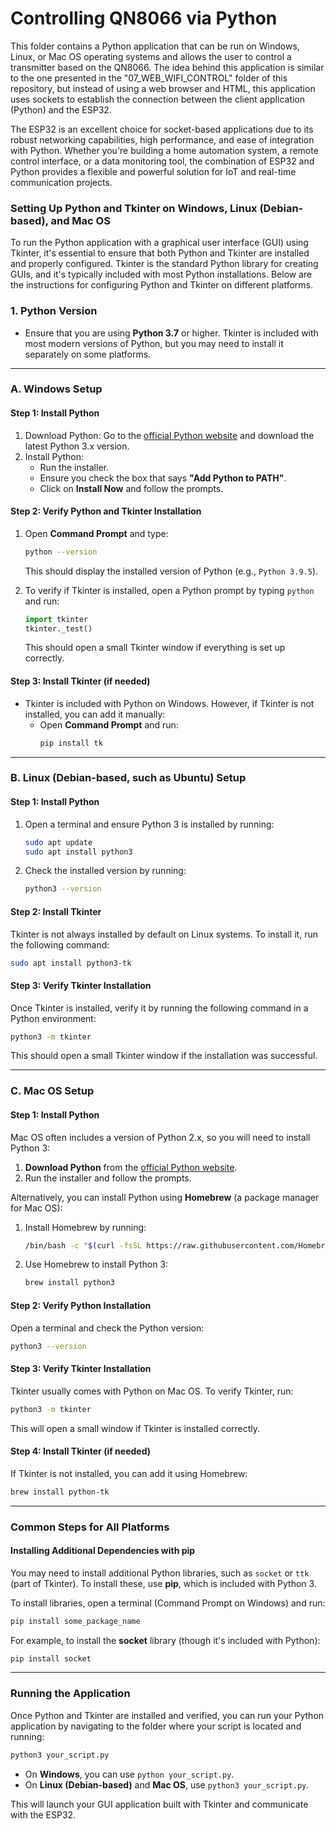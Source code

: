 # Controlling QN8066 via Python 

This folder contains a Python application that can be run on Windows, Linux, or Mac OS operating systems and allows the user to control a transmitter based on the QN8066. The idea behind this application is similar to the one presented in the "07_WEB_WIFI_CONTROL" folder of this repository, but instead of using a web browser and HTML, this application uses sockets to establish the connection between the client application (Python) and the ESP32.


The ESP32 is an excellent choice for socket-based applications due to its robust networking capabilities, high performance, and ease of integration with Python. Whether you're building a home automation system, a remote control interface, or a data monitoring tool, the combination of ESP32 and Python provides a flexible and powerful solution for IoT and real-time communication projects.



### Setting Up Python and Tkinter on Windows, Linux (Debian-based), and Mac OS

To run the Python application with a graphical user interface (GUI) using Tkinter, it's essential to ensure that both Python and Tkinter are installed and properly configured. Tkinter is the standard Python library for creating GUIs, and it's typically included with most Python installations. Below are the instructions for configuring Python and Tkinter on different platforms.

### 1. Python Version
- Ensure that you are using **Python 3.7** or higher. Tkinter is included with most modern versions of Python, but you may need to install it separately on some platforms.

---

### A. Windows Setup

#### Step 1: Install Python
1. Download Python: Go to the [official Python website](https://www.python.org/downloads/) and download the latest Python 3.x version.
2. Install Python:
   - Run the installer.
   - Ensure you check the box that says **"Add Python to PATH"**.
   - Click on **Install Now** and follow the prompts.

#### Step 2: Verify Python and Tkinter Installation
1. Open **Command Prompt** and type:
   ```bash
   python --version
   ```
   This should display the installed version of Python (e.g., `Python 3.9.5`).
   
2. To verify if Tkinter is installed, open a Python prompt by typing `python` and run:
   ```python
   import tkinter
   tkinter._test()
   ```
   This should open a small Tkinter window if everything is set up correctly.

#### Step 3: Install Tkinter (if needed)
- Tkinter is included with Python on Windows. However, if Tkinter is not installed, you can add it manually:
   - Open **Command Prompt** and run:
     ```bash
     pip install tk
     ```

---

### B. Linux (Debian-based, such as Ubuntu) Setup

#### Step 1: Install Python
1. Open a terminal and ensure Python 3 is installed by running:
   ```bash
   sudo apt update
   sudo apt install python3
   ```
2. Check the installed version by running:
   ```bash
   python3 --version
   ```

#### Step 2: Install Tkinter
Tkinter is not always installed by default on Linux systems. To install it, run the following command:
```bash
sudo apt install python3-tk
```

#### Step 3: Verify Tkinter Installation
Once Tkinter is installed, verify it by running the following command in a Python environment:
```bash
python3 -m tkinter
```
This should open a small Tkinter window if the installation was successful.

---

### C. Mac OS Setup

#### Step 1: Install Python
Mac OS often includes a version of Python 2.x, so you will need to install Python 3:
1. **Download Python** from the [official Python website](https://www.python.org/downloads/).
2. Run the installer and follow the prompts.

Alternatively, you can install Python using **Homebrew** (a package manager for Mac OS):
1. Install Homebrew by running:
   ```bash
   /bin/bash -c "$(curl -fsSL https://raw.githubusercontent.com/Homebrew/install/HEAD/install.sh)"
   ```
2. Use Homebrew to install Python 3:
   ```bash
   brew install python3
   ```

#### Step 2: Verify Python Installation
Open a terminal and check the Python version:
```bash
python3 --version
```

#### Step 3: Verify Tkinter Installation
Tkinter usually comes with Python on Mac OS. To verify Tkinter, run:
```bash
python3 -m tkinter
```
This will open a small window if Tkinter is installed correctly.

#### Step 4: Install Tkinter (if needed)
If Tkinter is not installed, you can add it using Homebrew:
```bash
brew install python-tk
```

---

### Common Steps for All Platforms

#### **Installing Additional Dependencies with pip**
You may need to install additional Python libraries, such as `socket` or `ttk` (part of Tkinter). To install these, use **pip**, which is included with Python 3.

To install libraries, open a terminal (Command Prompt on Windows) and run:
```bash
pip install some_package_name
```

For example, to install the **socket** library (though it's included with Python):
```bash
pip install socket
```

---

### Running the Application

Once Python and Tkinter are installed and verified, you can run your Python application by navigating to the folder where your script is located and running:

```bash
python3 your_script.py
```

- On **Windows**, you can use `python your_script.py`.
- On **Linux (Debian-based)** and **Mac OS**, use `python3 your_script.py`.

This will launch your GUI application built with Tkinter and communicate with the ESP32.

